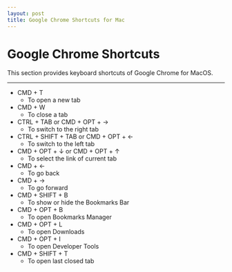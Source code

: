 ```yaml
---
layout: post
title: Google Chrome Shortcuts for Mac
---
```


<h1>Google Chrome Shortcuts</h1>
<p>This section provides keyboard shortcuts of Google Chrome for MacOS.</p>

<hr>

- CMD + T
	- To open a new tab
- CMD + W
	- To close a tab
- CTRL + TAB or CMD + OPT + →
	- To switch to the right tab
- CTRL + SHIFT + TAB or CMD + OPT + ←
	- To switch to the left tab
- CMD + OPT + ↓ or CMD + OPT + ↑
	- To select the link of current tab
- CMD + ←
	- To go back
- CMD + →
	- To go forward
- CMD + SHIFT + B
	- To show or hide the Bookmarks Bar
- CMD + OPT + B
	- To open Bookmarks Manager
- CMD + OPT + L
	- To open Downloads
- CMD + OPT + I
	- To open Developer Tools
- CMD + SHIFT + T
	- To open last closed tab
